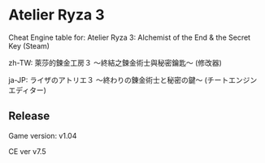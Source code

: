 # Atelier Ryza 3   
Cheat Engine table for: Atelier Ryza 3: Alchemist of the End & the Secret Key (Steam)

zh-TW: 萊莎的鍊金工房３ ～終結之鍊金術士與秘密鑰匙～ (修改器)

ja-JP: ライザのアトリエ３ ～終わりの錬金術士と秘密の鍵～ (チートエンジン エディター)

## Release
Game version: v1.04

CE ver v7.5

